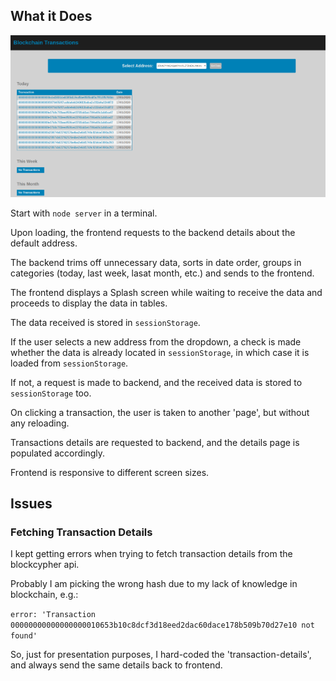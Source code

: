 ## What it Does

![](blockchain-transactions.png)

Start with `node server` in a terminal.

Upon loading, the frontend requests to the backend details about the default address.

The backend trims off unnecessary data, sorts in date order, groups in categories (today, last week, lasat month, etc.) and sends to the frontend.

The frontend displays a Splash screen while waiting to receive the data and proceeds to display the data in tables.

The data received is stored in `sessionStorage`.

If the user selects a new address from the dropdown, a check is made whether the data is already located in `sessionStorage`, in which case it is loaded from `sessionStorage`.

If not, a request is made to backend, and the received data is stored to `sessionStorage` too.

On clicking a transaction, the user is taken to another 'page', but without any reloading.

Transactions details are requested to backend, and the details page is populated accordingly.

Frontend is responsive to different screen sizes.


## Issues

### Fetching Transaction Details

I kept getting errors when trying to fetch transaction details from the blockcypher api.

Probably I am picking the wrong hash due to my lack of knowledge in blockchain, e.g.:

`error: 'Transaction 00000000000000000010653b10c8dcf3d18eed2dac60dace178b509b70d27e10 not found' `

So, just for presentation purposes, I hard-coded the 'transaction-details', and always send the same details back to frontend.
